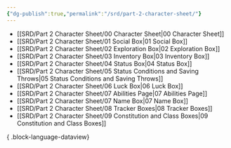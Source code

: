 ```yaml
---
{"dg-publish":true,"permalink":"/srd/part-2-character-sheet/"}
---
```



- [[SRD/Part 2 Character Sheet/00 Character Sheet\|00 Character Sheet]]
- [[SRD/Part 2 Character Sheet/01 Social Box\|01 Social Box]]
- [[SRD/Part 2 Character Sheet/02 Exploration Box\|02 Exploration Box]]
- [[SRD/Part 2 Character Sheet/03 Inventory Box\|03 Inventory Box]]
- [[SRD/Part 2 Character Sheet/04 Status Box\|04 Status Box]]
- [[SRD/Part 2 Character Sheet/05 Status Conditions and Saving Throws\|05 Status Conditions and Saving Throws]]
- [[SRD/Part 2 Character Sheet/06 Luck Box\|06 Luck Box]]
- [[SRD/Part 2 Character Sheet/07 Abilities Page\|07 Abilities Page]]
- [[SRD/Part 2 Character Sheet/07 Name Box\|07 Name Box]]
- [[SRD/Part 2 Character Sheet/08 Tracker Boxes\|08 Tracker Boxes]]
- [[SRD/Part 2 Character Sheet/09 Constitution and Class Boxes\|09 Constitution and Class Boxes]]

{ .block-language-dataview}
